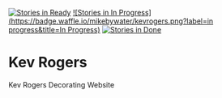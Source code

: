 [![Stories in Ready](https://badge.waffle.io/mikebywater/kevrogers.png?label=ready&title=Ready)](https://waffle.io/mikebywater/kevrogers)
[![Stories in In Progress](https://badge.waffle.io/mikebywater/kevrogers.png?label=in progress&title=In Progress)](https://waffle.io/mikebywater/kevrogers)
[![Stories in Done](https://badge.waffle.io/mikebywater/kevrogers/done)](https://waffle.io/mikebywater/kevrogers)
# Kev Rogers
Kev Rogers Decorating Website

